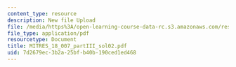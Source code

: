 ```yaml
---
content_type: resource
description: New file Upload
file: /media/https%3A/open-learning-course-data-rc.s3.amazonaws.com/res-18-007-calculus-revisited-multivariable-calculus-fall-2011/7d2679ec3b2a25bfb40b190ced1ed468_MITRES_18_007_partIII_sol02.pdf
file_type: application/pdf
resourcetype: Document
title: MITRES_18_007_partIII_sol02.pdf
uid: 7d2679ec-3b2a-25bf-b40b-190ced1ed468
---
```

